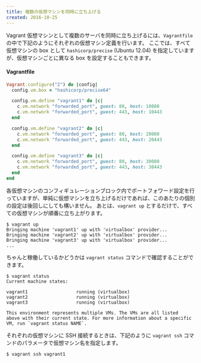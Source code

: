 ```yaml
---
title: 複数の仮想マシンを同時に立ち上げる
created: 2016-10-25
---
```


Vagrant 仮想マシンとして複数のサーバを同時に立ち上げるには、`Vagrantfile` の中で下記のようにそれぞれの仮想マシン定義を行います。
ここでは、すべて仮想マシンの box として `hashicorp/precise` (Ubuntu 12.04) を指定していますが、仮想マシンごとに異なる box を設定することもできます。

#### Vagrantfile

```ruby
Vagrant.configure("2") do |config|
  config.vm.box = "hashicorp/precise64"

  config.vm.define "vagrant1" do |c|
    c.vm.network "forwarded_port", guest: 80, host: 10080
    c.vm.network "forwarded_port", guest: 443, host: 10443
  end

  config.vm.define "vagrant2" do |c|
    c.vm.network "forwarded_port", guest: 80, host: 20080
    c.vm.network "forwarded_port", guest: 443, host: 20443
  end

  config.vm.define "vagrant3" do |c|
    c.vm.network "forwarded_port", guest: 80, host: 30080
    c.vm.network "forwarded_port", guest: 443, host: 30443
  end
end
```

各仮想マシンのコンフィギュレーションブロック内でポートフォワード設定を行っていますが、単純に仮想マシンを立ち上げるだけであれば、このあたりの個別の設定は後回しにしても構いません。
あとは、`vagrant up` とするだけで、すべての仮想マシンが順番に立ち上がります。

```
$ vagrant up
Bringing machine 'vagrant1' up with 'virtualbox' provider...
Bringing machine 'vagrant2' up with 'virtualbox' provider...
Bringing machine 'vagrant3' up with 'virtualbox' provider...
...
```

ちゃんと稼働しているかどうかは `vagrant status` コマンドで確認することができます。

```
$ vagrant status
Current machine states:

vagrant1                  running (virtualbox)
vagrant2                  running (virtualbox)
vagrant3                  running (virtualbox)

This environment represents multiple VMs. The VMs are all listed
above with their current state. For more information about a specific
VM, run `vagrant status NAME`.
```

それぞれの仮想マシンに SSH 接続するときは、下記のように `vagrant ssh` コマンドのパラメータで仮想マシン名を指定します。

```
$ vagrant ssh vagrant1
```

